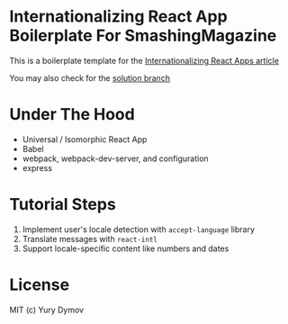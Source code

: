 # Internationalizing React App Boilerplate For SmashingMagazine
This is a boilerplate template for the [Internationalizing React Apps article](https://www.smashingmagazine.com/2017/01/internationalizing-react-apps/)

You may also check for the [solution branch](https://github.com/yury-dymov/smashing-react-i18n/tree/solution)

# Under The Hood

* Universal / Isomorphic React App
* Babel
* webpack, webpack-dev-server, and configuration
* express

# Tutorial Steps

1. Implement user's locale detection with `accept-language` library
2. Translate messages with `react-intl`
3. Support locale-specific content like numbers and dates

# License
MIT (c) Yury Dymov
